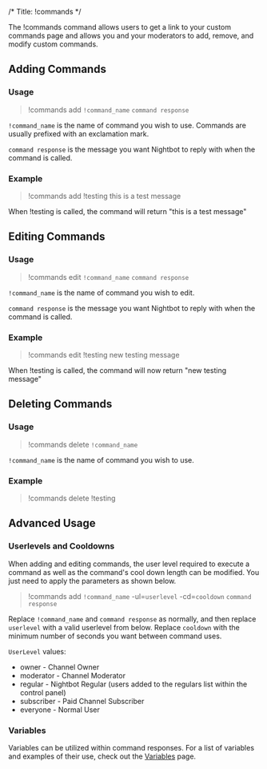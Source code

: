 /*
Title: !commands
*/

The !commands command allows users to get a link to your custom commands page and allows you and your moderators to add, remove, and modify custom commands.

## Adding Commands

### Usage

> !commands add `!command_name` `command response`

`!command_name` is the name of command you wish to use. Commands are usually prefixed with an exclamation mark.

`command response` is the message you want Nightbot to reply with when the command is called.

### Example

> !commands add !testing this is a test message

When !testing is called, the command will return "this is a test message"

## Editing Commands

### Usage

> !commands edit `!command_name` `command response`

`!command_name` is the name of command you wish to edit.

`command response` is the message you want Nightbot to reply with when the command is called.

### Example

> !commands edit !testing new testing message

When !testing is called, the command will now return "new testing message"

## Deleting Commands

### Usage

> !commands delete `!command_name`

`!command_name` is the name of command you wish to use.

### Example

> !commands delete !testing

## Advanced Usage

### Userlevels and Cooldowns

When adding and editing commands, the user level required to execute a command as well as the command's cool down length can be modified. You just need to apply the parameters as shown below.

> !commands add `!command_name` -ul=`userlevel` -cd=`cooldown` `command response`

Replace `!command_name` and `command response` as normally, and then replace `userlevel` with a valid userlevel from below. Replace `cooldown` with the minimum number of seconds you want between command uses.

`UserLevel` values:

* owner - Channel Owner
* moderator - Channel Moderator
* regular - Nightbot Regular (users added to the regulars list within the control panel)
* subscriber - Paid Channel Subscriber
* everyone - Normal User

### Variables

Variables can be utilized within command responses. For a list of variables and examples of their use, check out the [Variables](https://docs.nightbot.tv/commands/variables) page.
